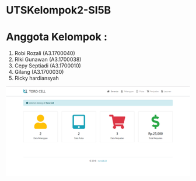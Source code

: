 # UTSKelompok2-SI5B

# Anggota Kelompok :
1. Robi Rozali        (A3.1700040)
2. RIki Gunawan       (A3.1700038)
3. Cepy Septiadi      (A3.1700010)
4. Gilang             (A3.1700030)
5. Ricky hardiansyah

![image](assets/img/ss.PNG)
